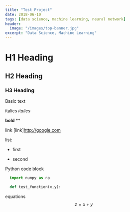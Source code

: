 ```yaml
---
title: "Test Project"
date: 2018-06-10
tags: [data science, machine learning, neural network]
header:
  image: "/images/top-banner.jpg"
excerpt: "Data Science, Machine Learning"
---
```


# H1 Heading

## H2 Heading

### H3 Heading

Basic text

italics *italics*

**bold** **

link [link]http://google.com

list:
* first
+ second


Python code block
```python
  import numpy as np

  def test_function(x,y):
```

 equations
 $$z=x+y$$
